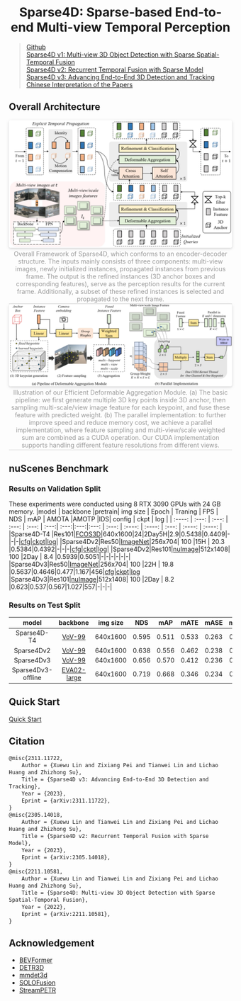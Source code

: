 <div align="center">   
  
# Sparse4D: Sparse-based End-to-end Multi-view Temporal Perception
</div>

> [Github](https://github.com/HorizonRobotics/Sparse4D) \
> [Sparse4D v1: Multi-view 3D Object Detection with Sparse Spatial-Temporal Fusion](https://arxiv.org/abs/2211.10581) \
> [Sparse4D v2: Recurrent Temporal Fusion with Sparse Model](https://arxiv.org/abs/2305.14018) \
> [Sparse4D v3: Advancing End-to-End 3D Detection and Tracking](https://arxiv.org/abs/2311.11722) \
> [Chinese Interpretation of the Papers](https://zhuanlan.zhihu.com/p/637096473)

## Overall Architecture
<center>
    <img style="border-radius: 0.3125em;
    box-shadow: 0 2px 4px 0 rgba(34,36,38,.12),0 2px 10px 0 rgba(34,36,38,.08);" 
    src="resources/sparse4d_architecture.jpg" width="1000">
    <br>
    <div style="color:orange; border-bottom: 1px solid #d9d9d9;
    display: inline-block;
    color: #999;
    padding: 2px;">Overall Framework of Sparse4D, which conforms to an encoder-decoder structure. The inputs mainly consists of three components: multi-view images, newly initialized instances, propagated instances from previous frame. The output is the refined instances (3D anchor boxes and corresponding features), serve as the perception results for the current frame. Additionally, a subset of these refined instances is selected and propagated to the next frame.</div>
</center>


<center>
    <img style="border-radius: 0.3125em;
    box-shadow: 0 2px 4px 0 rgba(34,36,38,.12),0 2px 10px 0 rgba(34,36,38,.08);" 
    src="resources/efficient_deformable_aggregation.jpg" width="1000">
    <br>
    <div style="color:orange; border-bottom: 1px solid #d9d9d9;
    display: inline-block;
    color: #999;
    padding: 2px;"> Illustration of our Efficient Deformable Aggregation Module. (a) The basic pipeline: we first generate multiple 3D key points inside 3D anchor, then sampling multi-scale/view image feature for each keypoint, and fuse these feature with predicted weight. (b) The parallel implementation: to further improve speed and reduce memory cost, we achieve a parallel implementation, where feature sampling and multi-view/scale weighted sum are combined as a CUDA operation. Our CUDA implementation supports handling different feature resolutions from different views. </div>
</center>


## nuScenes Benchmark
### Results on Validation Split
These experiments were conducted using 8 RTX 3090 GPUs with 24 GB memory.
|model | backbone |pretrain| img size | Epoch | Traning | FPS | NDS | mAP |  AMOTA |AMOTP |IDS| config | ckpt | log |
|  :----:  | :---: | :---: | :---: | :---: | :---:| :---:|:---:|:---: | :---: | :----: | :----: | :---: | :----: | :----: |
|Sparse4D-T4 |Res101|[FCOS3D](https://github.com/linxuewu/Sparse4D/releases/download/v0.0/fcos3d.pth)|640x1600|24|2Day5H|2.9|0.5438|0.4409|-|-|-|[cfg](https://github.com/linxuewu/Sparse4D/blob/v2.0/projects/configs/sparse4d_r101_H4.py)|[ckpt](https://github.com/linxuewu/Sparse4D/releases/download/v0.0/sparse4dv1_r101_H4_release.pth)|[log](https://github.com/linxuewu/Sparse4D/releases/download/v0.0/sparse4d.log)|
|Sparse4Dv2|Res50|[ImageNet]()|256x704| 100 |15H | 20.3 |0.5384|0.4392|-|-|-|[cfg](https://github.com/linxuewu/Sparse4D/blob/v2.0/projects/configs/sparse4dv2_r50_HInf_256x704.py)|[ckpt](https://github.com/linxuewu/Sparse4D/releases/download/v0.0/sparse4dv2_r50_HInf_256x704.pth)|[log](https://github.com/linxuewu/Sparse4D/releases/download/v0.0/sparse4dv2_r50_HInf_256x704.log.json)|
|Sparse4Dv2|Res101|[nuImage](https://download.openmmlab.com/mmdetection3d/v0.1.0_models/nuimages_semseg/cascade_mask_rcnn_r101_fpn_1x_nuim/cascade_mask_rcnn_r101_fpn_1x_nuim_20201024_134804-45215b1e.pth)|512x1408| 100 |2Day | 8.4 |0.5939|0.5051|-|-|-|-|-|-|
|Sparse4Dv3|Res50|[ImageNet]()|256x704| 100 |22H | 19.8 |0.5637|0.4646|0.477|1.167|456|[cfg](https://github.com/HorizonRobotics/Sparse4D/blob/main/projects/configs/sparse4dv3_temporal_r50_1x8_bs6_256x704.py)|[ckpt](https://github.com/HorizonRobotics/Sparse4D/releases/download/v3.0/sparse4dv3_r50.pth)|[log](https://github.com/HorizonRobotics/Sparse4D/releases/download/v3.0/sparse4dv3_r50.log)
|Sparse4Dv3|Res101|[nuImage](https://download.openmmlab.com/mmdetection3d/v0.1.0_models/nuimages_semseg/cascade_mask_rcnn_r101_fpn_1x_nuim/cascade_mask_rcnn_r101_fpn_1x_nuim_20201024_134804-45215b1e.pth)|512x1408| 100 |2Day | 8.2 |0.623|0.537|0.567|1.027|557|-|-|-|

### Results on Test Split
|model| backbone | img size | NDS | mAP |mATE| mASE | mAOE |mAVE| mAAE | AMOTA |AMOTP |IDS|
| :---: | :---: | :---: | :---: | :---:|:---:|:---: | :---: | :----: | :----: | :----: | :----: | :----: |
|Sparse4D-T4|[VoV-99](https://huggingface.co/Yuxin-CV/EVA-02/blob/main/eva02/det/eva02_L_coco_det_sys_o365.pth)|640x1600|0.595|0.511|0.533|0.263|0.369|0.317|0.124|-|-|-|
|Sparse4Dv2|[VoV-99](https://huggingface.co/Yuxin-CV/EVA-02/blob/main/eva02/det/eva02_L_coco_det_sys_o365.pth)|640x1600|0.638|0.556|0.462|0.238|0.328|0.264|0.115|-|-|-|
|Sparse4Dv3|[VoV-99](https://huggingface.co/Yuxin-CV/EVA-02/blob/main/eva02/det/eva02_L_coco_det_sys_o365.pth)|640x1600|0.656|0.570|0.412|0.236|0.312|0.210|0.117|0.574|0.970|669|
|Sparse4Dv3-offline|[EVA02-large](https://huggingface.co/Yuxin-CV/EVA-02/blob/main/eva02/det/eva02_L_coco_det_sys_o365.pth)|640x1600|0.719|0.668|0.346|0.234|0.279|0.142|0.145|0.677|0.761|514|

## Quick Start
[Quick Start](docs/quick_start.md)

## Citation
```
@misc{2311.11722,
    Author = {Xuewu Lin and Zixiang Pei and Tianwei Lin and Lichao Huang and Zhizhong Su},
    Title = {Sparse4D v3: Advancing End-to-End 3D Detection and Tracking},
    Year = {2023},
    Eprint = {arXiv:2311.11722},
}
@misc{2305.14018,
    Author = {Xuewu Lin and Tianwei Lin and Zixiang Pei and Lichao Huang and Zhizhong Su},
    Title = {Sparse4D v2: Recurrent Temporal Fusion with Sparse Model},
    Year = {2023},
    Eprint = {arXiv:2305.14018},
}
@misc{2211.10581,
    Author = {Xuewu Lin and Tianwei Lin and Zixiang Pei and Lichao Huang and Zhizhong Su},
    Title = {Sparse4D: Multi-view 3D Object Detection with Sparse Spatial-Temporal Fusion},
    Year = {2022},
    Eprint = {arXiv:2211.10581},
}
```

## Acknowledgement
- [BEVFormer](https://github.com/fundamentalvision/BEVFormer)
- [DETR3D](https://github.com/WangYueFt/detr3d) 
- [mmdet3d](https://github.com/open-mmlab/mmdetection3d)
- [SOLOFusion](https://github.com/Divadi/SOLOFusion/tree/main/configs/solofusion)
- [StreamPETR](https://github.com/exiawsh/StreamPETR)
